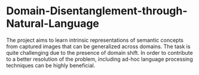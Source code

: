 # Domain-Disentanglement-through-Natural-Language
The project aims to learn intrinsic representations of semantic concepts from captured images that can be generalized across domains. The task is quite challenging due to the presence of domain shift. In order to contribute to a better resolution of the problem, including ad-hoc language processing techniques can be highly beneficial.
